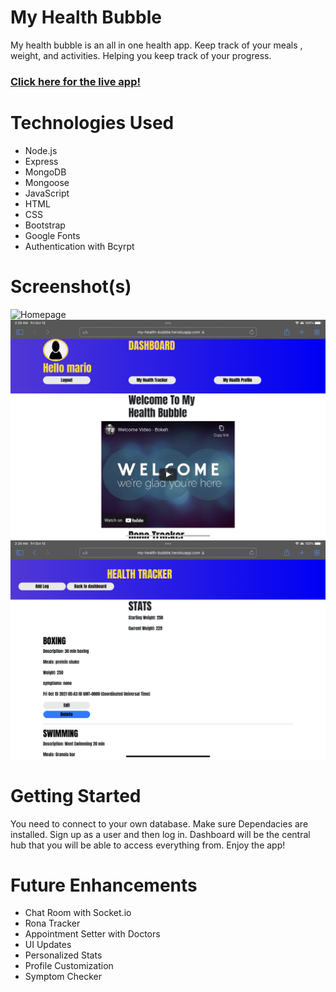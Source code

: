 # My Health Bubble
My health bubble is an all in one health app.
Keep track of your meals , weight, and activities.
Helping you keep track of your progress. 

### [Click here for the live app!](https://my-health-bubble.herokuapp.com/)
# Technologies Used
- Node.js
- Express
- MongoDB
- Mongoose
- JavaScript
- HTML
- CSS
- Bootstrap
- Google Fonts
- Authentication with Bcyrpt

# Screenshot(s)
![Homepage](images/IMG_0329.PNG)
![Dashboard](images/IMG_0327.PNG)
![Tracker](images/IMG_0328.PNG)

# Getting Started 
You need to connect to your own database.
Make sure Dependacies are installed.
Sign up as a user and then log in.
Dashboard will be the central hub that you will be able to access everything from. Enjoy the app!

# Future Enhancements
- Chat Room with Socket.io 
- Rona Tracker 
- Appointment Setter with Doctors
- UI Updates
- Personalized Stats
- Profile Customization
- Symptom Checker